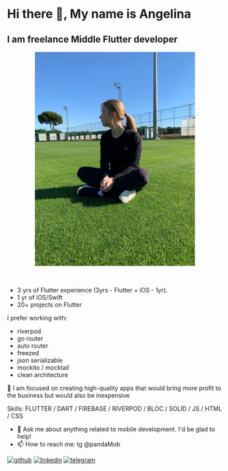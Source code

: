 <h1> Hi there 👋, My name is Angelina </h1>
<h2> I am freelance Middle Flutter developer </h2>

<p align="center">
  <img src="av-2.jpg" height="500" title="avatar">
</p>

<br>
<ul role="list">
  <li list-style-type="👩‍💻">3 yrs of Flutter experience (3yrs - Flutter + iOS - 1yr). </li>
  <li data-icon="📱">1 yr of iOS/Swift</li>
  <li data-icon="🧗">20+ projects on Flutter</li>  
</ul>


I prefer working with:
<ul role="list">
  <li list-style-type="✔️">riverpod</li>
  <li data-icon="✔️">go router</li>
  <li data-icon="✔️">auto router</li>
  <li data-icon="✔️">freezed</li>
  <li data-icon="✔️">json serializable</li>
  <li data-icon="✔️">mockito / mocktail</li>
  <li data-icon="✔️">clean architecture</li>
</ul>

🔭 I am focused on creating high-quality apps that would bring more profit to the business but would also be inexpensive

 Skills: FLUTTER / DART / FIREBASE / RIVERPOD / BLOC / SOLID / JS / HTML / CSS

- 💬 Ask me about anything related to mobile development. I'd be glad to help! 
- 📫 How to reach me: tg @pandaMob 


[<img src='https://cdn.jsdelivr.net/npm/simple-icons@3.0.1/icons/github.svg' alt='github' height='40'>](https://github.com/asg1997)  [<img src='https://cdn.jsdelivr.net/npm/simple-icons@3.0.1/icons/linkedin.svg' alt='linkedin' height='40'>](https://www.linkedin.com/in/https://www.linkedin.com/in/angelina-gromova-b3ba71224/)  [<img src='https://cdn.jsdelivr.net/npm/simple-icons@3.0.1/icons/telegram.svg' alt='telegram' height='40'>](@pandaMob)  

